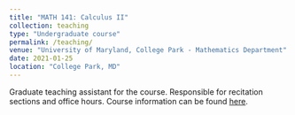 ```yaml
---
title: "MATH 141: Calculus II"
collection: teaching
type: "Undergraduate course"
permalink: /teaching/
venue: "University of Maryland, College Park - Mathematics Department"
date: 2021-01-25
location: "College Park, MD"
---
```


Graduate teaching assistant for the course. Responsible for recitation sections and office hours. Course information can be found [here](https://www-math.umd.edu/offered-courses/364-math-141-calculus-ii.html).
